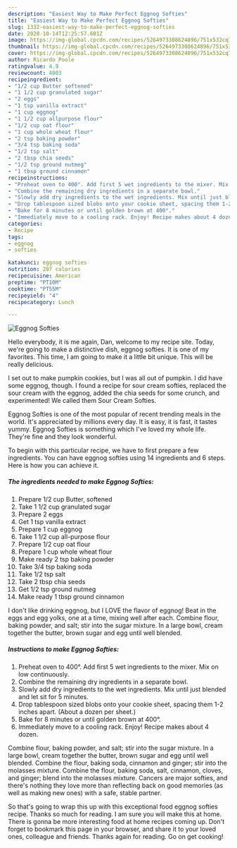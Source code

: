 ```yaml
---
description: "Easiest Way to Make Perfect Eggnog Softies"
title: "Easiest Way to Make Perfect Eggnog Softies"
slug: 1332-easiest-way-to-make-perfect-eggnog-softies
date: 2020-10-14T12:25:57.601Z
image: https://img-global.cpcdn.com/recipes/5264973308624896/751x532cq70/eggnog-softies-recipe-main-photo.jpg
thumbnail: https://img-global.cpcdn.com/recipes/5264973308624896/751x532cq70/eggnog-softies-recipe-main-photo.jpg
cover: https://img-global.cpcdn.com/recipes/5264973308624896/751x532cq70/eggnog-softies-recipe-main-photo.jpg
author: Ricardo Poole
ratingvalue: 4.9
reviewcount: 4003
recipeingredient:
- "1/2 cup Butter softened"
- "1 1/2 cup granulated sugar"
- "2 eggs"
- "1 tsp vanilla extract"
- "1 cup eggnog"
- "1 1/2 cup allpurpose flour"
- "1/2 cup oat flour"
- "1 cup whole wheat flour"
- "2 tsp baking powder"
- "3/4 tsp baking soda"
- "1/2 tsp salt"
- "2 tbsp chia seeds"
- "1/2 tsp ground nutmeg"
- "1 tbsp ground cinnamon"
recipeinstructions:
- "Preheat oven to 400°. Add first 5 wet ingredients to the mixer. Mix on low continuously."
- "Combine the remaining dry ingredients in a separate bowl."
- "Slowly add dry ingredients to the wet ingredients. Mix until just blended and let sit for 5 minutes."
- "Drop tablespoon sized blobs onto your cookie sheet, spacing them 1-2 inches apart. (About a dozen per sheet.)"
- "Bake for 8 minutes or until golden brown at 400°."
- "Immediately move to a cooling rack. Enjoy! Recipe makes about 4 dozen."
categories:
- Recipe
tags:
- eggnog
- softies

katakunci: eggnog softies 
nutrition: 207 calories
recipecuisine: American
preptime: "PT10M"
cooktime: "PT55M"
recipeyield: "4"
recipecategory: Lunch

---
```



![Eggnog Softies](https://img-global.cpcdn.com/recipes/5264973308624896/751x532cq70/eggnog-softies-recipe-main-photo.jpg)

Hello everybody, it is me again, Dan, welcome to my recipe site. Today, we're going to make a distinctive dish, eggnog softies. It is one of my favorites. This time, I am going to make it a little bit unique. This will be really delicious.

I set out to make pumpkin cookies, but I was all out of pumpkin. I did have some eggnog, though. I found a recipe for sour cream softies, replaced the sour cream with the eggnog, added the chia seeds for some crunch, and experimented! We called them Sour Cream Softies.

Eggnog Softies is one of the most popular of recent trending meals in the world. It's appreciated by millions every day. It is easy, it is fast, it tastes yummy. Eggnog Softies is something which I've loved my whole life. They're fine and they look wonderful.


To begin with this particular recipe, we have to first prepare a few ingredients. You can have eggnog softies using 14 ingredients and 6 steps. Here is how you can achieve it.

<!--inarticleads1-->

##### The ingredients needed to make Eggnog Softies:

1. Prepare 1/2 cup Butter, softened
1. Take 1 1/2 cup granulated sugar
1. Prepare 2 eggs
1. Get 1 tsp vanilla extract
1. Prepare 1 cup eggnog
1. Take 1 1/2 cup all-purpose flour
1. Prepare 1/2 cup oat flour
1. Prepare 1 cup whole wheat flour
1. Make ready 2 tsp baking powder
1. Take 3/4 tsp baking soda
1. Take 1/2 tsp salt
1. Take 2 tbsp chia seeds
1. Get 1/2 tsp ground nutmeg
1. Make ready 1 tbsp ground cinnamon


I don&#39;t like drinking eggnog, but I LOVE the flavor of eggnog! Beat in the eggs and egg yolks, one at a time, mixing well after each. Combine flour, baking powder, and salt; stir into the sugar mixture. In a large bowl, cream together the butter, brown sugar and egg until well blended. 

<!--inarticleads2-->

##### Instructions to make Eggnog Softies:

1. Preheat oven to 400°. Add first 5 wet ingredients to the mixer. Mix on low continuously.
1. Combine the remaining dry ingredients in a separate bowl.
1. Slowly add dry ingredients to the wet ingredients. Mix until just blended and let sit for 5 minutes.
1. Drop tablespoon sized blobs onto your cookie sheet, spacing them 1-2 inches apart. (About a dozen per sheet.)
1. Bake for 8 minutes or until golden brown at 400°.
1. Immediately move to a cooling rack. Enjoy! Recipe makes about 4 dozen.


Combine flour, baking powder, and salt; stir into the sugar mixture. In a large bowl, cream together the butter, brown sugar and egg until well blended. Combine the flour, baking soda, cinnamon and ginger; stir into the molasses mixture. Combine the flour, baking soda, salt, cinnamon, cloves, and ginger; blend into the molasses mixture. Cancers are major softies, and there&#39;s nothing they love more than reflecting back on good memories (as well as making new ones) with a safe, stable partner. 

So that's going to wrap this up with this exceptional food eggnog softies recipe. Thanks so much for reading. I am sure you will make this at home. There is gonna be more interesting food at home recipes coming up. Don't forget to bookmark this page in your browser, and share it to your loved ones, colleague and friends. Thanks again for reading. Go on get cooking!
